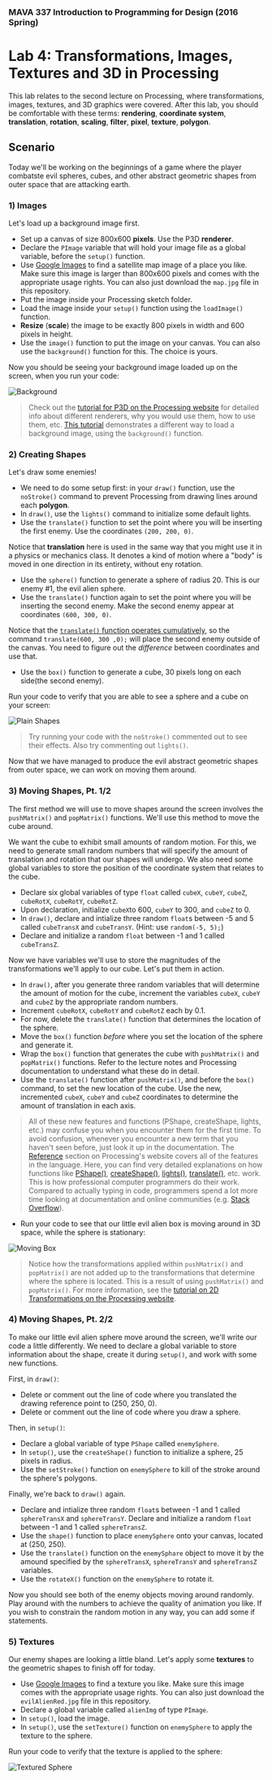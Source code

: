 ### MAVA 337 Introduction to Programming for Design  (2016 Spring)

# Lab 4: Transformations, Images, Textures and 3D in Processing

This lab relates to the second lecture on Processing, where transformations, images, textures, and 3D graphics were covered. After this lab, you should be comfortable with these terms: **rendering**, **coordinate system**, **translation**, **rotation**, **scaling**, **filter**, **pixel**, **texture**, **polygon**.

## Scenario

Today we'll be working on the beginnings of a game where the player combatste evil spheres, cubes, and other abstract geometric shapes from outer space that are attacking earth.

### 1) Images

Let's load up a background image first.

- Set up a canvas of size 800x600 **pixels**. Use the P3D **renderer**.
- Declare the `PImage` variable that will hold your image file as a global variable, before the `setup()` function.
- Use [Google Images](https://images.google.com/) to find a satellite map image of a place you like. Make sure this image is larger than 800x600 pixels and comes with the appropriate usage rights. You can also just download the `map.jpg` file in this repository.
- Put the image inside your Processing sketch folder.
- Load the image inside your `setup()` function using the `loadImage()` function.
- **Resize** (**scale**) the image to be exactly 800 pixels in width and 600 pixels in height.
- Use the `image()` function to put the image on your canvas. You can also use the `background()` function for this. The choice is yours.

Now you should be seeing your background image loaded up on the screen, when you run your code:

![Background](Run_Background.png)

> Check out the [tutorial for P3D on the Processing website](https://processing.org/tutorials/p3d/) for detailed info about different renderers, why you would use them, how to use them, etc.
> [This tutorial](https://processing.org/examples/backgroundimage.html) demonstrates a different way to load a background image, using the `background()` function.

### 2) Creating Shapes

Let's draw some enemies!

- We need to do some setup first: in your `draw()` function, use the `noStroke()` command to prevent Processing from drawing lines around each **polygon**.
- In `draw()`, use the `lights()` command to initialize some default lights.
- Use the `translate()` function to set the point where you will be inserting the first enemy. Use the coordinates `(200, 200, 0)`.

Notice that **translation** here is used in the same way that you might use it in a physics or mechanics class. It denotes a kind of motion where a "body" is moved in one direction in its entirety, without eny rotation.

- Use the `sphere()` function to generate a sphere of radius 20. This is our enemy #1, the evil alien sphere.
- Use the `translate()` function again to set the point where you will be inserting the second enemy. Make the second enemy appear at coordinates `(600, 300, 0)`.

Notice that the [`translate()` function operates cumulatively](https://processing.org/reference/translate_.html), so the command `translate(600, 300 ,0);` will place the second enemy outside of the canvas. You need to figure out the *difference* between coordinates and use that.

- Use the `box()` function to generate a cube, 30 pixels long on each side(the second enemy).

Run your code to verify that you are able to see a sphere and a cube on your screen:

![Plain Shapes](Run_PlainShapes.png)

> Try running your code with the `noStroke()` commented out to see their effects. Also try commenting out `lights()`.

Now that we have managed to produce the evil abstract geometric shapes from outer space, we can work on moving them around.

### 3) Moving Shapes, Pt. 1/2

The first method we will use to move shapes around the screen involves the `pushMatrix()` and `popMatrix()` functions. We'll use this method to move the cube around.

We want the cube to exhibit small amounts of random motion. For this, we need to generate small random numbers that will specify the amount of translation and rotation that our shapes will undergo. We also need some global variables to store the position of the coordinate system that relates to the cube.

- Declare six global variables of type `float` called `cubeX`, `cubeY`, `cubeZ`, `cubeRotX`, `cubeRotY`, `cubeRotZ`.
- Upon declaration, initialize `cubeX`to 600, `cubeY` to 300, and `cubeZ` to 0.
- In `draw()`, declare and intialize three random `float`s between -5 and 5 called `cubeTransX` and `cubeTransY`. (Hint: use  `random(-5, 5);`)
- Declare and initialize a random `float` between -1 and 1 called `cubeTransZ`.

Now we have variables we'll use to store the magnitudes of the transformations we'll apply to our cube. Let's put them in action.

- In `draw()`, after you generate three random variables that will determine the amount of motion for the cube, increment the variables `cubeX`, `cubeY` and `cubeZ` by the appropriate random numbers.
- Increment `cubeRotX`, `cubeRotY` and `cubeRotZ` each by 0.1.
- For now, delete the `translate()` function that determines the location of the sphere.
- Move the `box()` function *before* where you set the location of the sphere and generate it.
- Wrap the `box()` function that generates the cube with `pushMatrix()` and `popMatrix()` functions. Refer to the lecture notes and Processing documentation to understand what these do in detail.
- Use the `translate()` function after `pushMatrix()`, and before the `box()` command, to set the new location of the cube. Use the new, incremented `cubeX`, `cubeY` and `cubeZ` coordinates to determine the amount of translation in each axis.

> All of these new features and functions (PShape, createShape, lights, etc.) may confuse you when you encounter them for the first time. To avoid confusion, whenever you encounter a new term that you haven't seen before, just look it up in the documentation. The [Reference](https://processing.org/reference/) section on Processing's website covers all of the features in the language. Here, you can find very detailed explanations on how functions like [PShape()](https://processing.org/reference/PShape.html), [createShape()](https://processing.org/reference/createShape_.html), [lights()](https://processing.org/reference/lights_.html), [translate()](https://processing.org/reference/translate_.html), etc. work. This is how professional computer programmers do their work. Compared to actually typing in code, programmers spend a lot more time looking at documentation and online communities (e.g. [Stack Overflow](http://stackoverflow.com/)).

- Run your code to see that our little evil alien box is moving around in 3D space, while the sphere is stationary:

![Moving Box](Run_MovingBox.png)

> Notice how the transformations applied within `pushMatrix()` and `popMatrix()` are not added up to the transformations that determine where the sphere is located. This is a result of using `pushMatrix()` and `popMatrix()`. For more information, see the [tutorial on 2D Transformations on the Processing website](https://www.processing.org/tutorials/transform2d/).

### 4) Moving Shapes, Pt. 2/2

To make our little evil alien sphere move around the screen, we'll write our code a little differently. We need to declare a global variable to store information about the shape, create it during `setup()`, and work with some new functions.

First, in `draw()`:

- Delete or comment out the line of code where you translated the drawing reference point to (250, 250, 0).
- Delete or comment out the line of code where you draw a sphere.

Then, in `setup()`:

- Declare a global variable of type `PShape` called `enemySphere`.
- In `setup()`, use the `createShape()` function to initialize a sphere, 25 pixels in radius.
- Use the `setStroke()` function on `enemySphere` to kill of the stroke around the sphere's polygons.

Finally, we're back to `draw()` again.

- Declare and intialize three random `float`s between -1 and 1 called `sphereTransX` and `sphereTransY`. Declare and initialize a random `float` between -1 and 1 called `sphereTransZ`.
- Use the `shape()` function to place `enemySphere` onto your canvas, located at (250, 250).
- Use the `translate()` function on the `enemySphare` object to move it by the amound specified by the `sphereTransX`, `sphereTransY` and `sphereTransZ` variables.
- Use the `rotateX()` function on the `enemySphere` to rotate it.

Now you should see both of the enemy objects moving around randomly. Play around with the numbers to achieve the quality of animation you like. If you wish to constrain the random motion in any way, you can add some if statements.

### 5) Textures

Our enemy shapes are looking a little bland. Let's apply some **textures** to the geometric shapes to finish off for today.

- Use [Google Images](https://images.google.com/) to find a texture you like. Make sure this image comes with the appropriate usage rights. You can also just download the `evilAlienRed.jpg` file in this repository.
- Declare a global variable called `alienImg` of type `PImage`.
- In `setup()`, load the image.
- In `setup()`, use the `setTexture()` function on `enemySphere` to apply the texture to the sphere.

Run your code to verify that the texture is applied to the sphere:

![Textured Sphere](Run_TexSphere.png)
